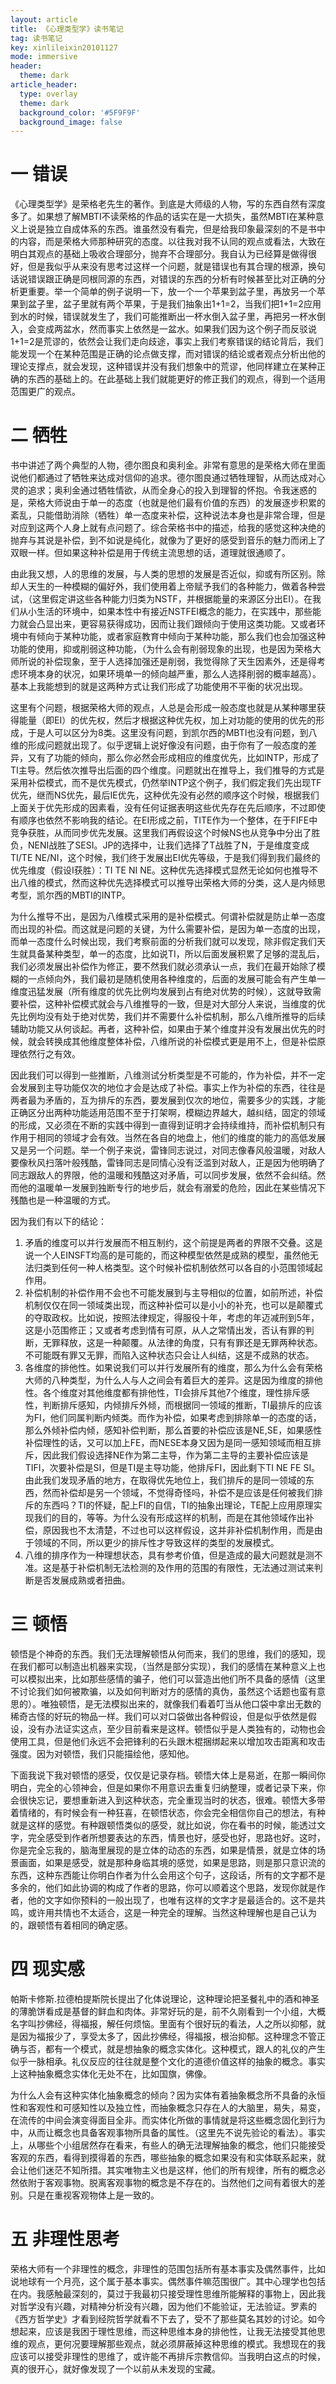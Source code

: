 ```yaml
---
layout: article
title: 《心理类型学》读书笔记
tag: 读书笔记
key: xinlileixin20101127
mode: immersive
header:
  theme: dark
article_header:
  type: overlay
  theme: dark
  background_color: '#5F9F9F'
  background_image: false
---
```


<!--more-->

# 一 错误

《心理类型学》是荣格老先生的著作。到底是大师级的人物，写的东西自然有深度多了。如果想了解MBTI不读荣格的作品的话实在是一大损失，虽然MBTI在某种意义上说是独立自成体系的东西。谁虽然没有看完，但是给我印象最深刻的不是书中的内容，而是荣格大师那种研究的态度。以往我对我不认同的观点或看法，大致在明白其观点的基础上吸收合理部分，抛弃不合理部分。我自认为已经算是做得很好，但是我似乎从来没有思考过这样一个问题，就是错误也有其合理的根源，换句话说错误跟正确是同根同源的东西，对错误的东西的分析有时候甚至比对正确的分析更重要。举一个简单的例子说明一下，放一个一个苹果到盆子里，再放另一个苹果到盆子里，盆子里就有两个苹果，于是我们抽象出1+1=2，当我们把1+1=2应用到水的时候，错误就发生了，我们可能推断出一杯水倒入盆子里，再把另一杯水倒入，会变成两盆水，然而事实上依然是一盆水。如果我们因为这个例子而反驳说1+1=2是荒谬的，依然会让我们走向歧途，事实上我们考察错误的结论背后，我们能发现一个在某种范围是正确的论点做支撑，而对错误的结论或者观点分析出他的理论支撑点，就会发现，这种错误并没有我们想象中的荒谬，他同样建立在某种正确的东西的基础上的。在此基础上我们就能更好的修正我们的观点，得到一个适用范围更广的观点。

# 二 牺牲

书中讲述了两个典型的人物，德尔图良和奥利金。非常有意思的是荣格大师在里面说他们都通过了牺牲来达成对信仰的追求。德尔图良通过牺牲理智，从而达成对心灵的追求；奥利金通过牺牲情欲，从而全身心的投入到理智的怀抱。令我迷惑的是，荣格大师说由于单一的态度（也就是他们最有价值的东西）的发展逐步积累的紊乱，只能借助消除（牺牲）单一态度来补偿，这种说法本身也是非常合理，但是对应到这两个人身上就有点问题了。综合荣格书中的描述，给我的感觉这种决绝的抛弃与其说是补偿，到不如说是纯化，就像为了更好的感受到音乐的魅力而闭上了双眼一样。但如果这种补偿是用于传统主流思想的话，道理就很通顺了。

由此我又想，人的思维的发展，与人类的思想的发展是否近似，抑或有所区别。除却人天生的一种模糊的偏好外，我们使用着上帝赋予我们的各种能力，做着各种尝试，（这里假定讲这些各种能力归类为NSTF，并根据能量的来源区分出EI）。在我们从小生活的环境中，如果本性中有接近NSTFEI概念的能力，在实践中，那些能力就会凸显出来，更容易获得成功，因而让我们跟倾向于使用这类功能。又或者环境中有倾向于某种功能，或者家庭教育中倾向于某种功能，那么我们也会加强这种功能的使用，抑或削弱这种功能，（为什么会有削弱现象的出现，也是因为荣格大师所说的补偿现象，至于人选择加强还是削弱，我觉得除了天生因素外，还是得考虑环境本身的状况，如果环境单一的倾向越严重，那么人选择削弱的概率越高）。基本上我能想到的就是这两种方式让我们形成了功能使用不平衡的状况出现。

这里有个问题，根据荣格大师的观点，人总是会形成一般态度也就是从某种哪里获得能量（即EI）的优先权，然后才根据这种优先权，加上对功能的使用的优先的形成，于是人可以区分为8类。这里没有问题，到凯尔西的MBTI也没有问题，到八维的形成问题就出现了。似乎逻辑上说好像没有问题，由于你有了一般态度的差异，又有了功能的倾向，那么你必然会形成相应的维度优先，比如INTP，形成了TI主导。然后依次推导出后面的四个维度。问题就出在推导上，我们推导的方式是采用补偿模式，而不是优先模式，仍然举INTP这个例子，我们假定我们先出现TF优先，继而NS优先，最后IE优先，这种优先没有必然的顺序这个时候，根据我们上面关于优先形成的因素看，没有任何证据表明这些优先存在先后顺序，不过即使有顺序也依然不影响我的结论。在EI形成之前，TITE作为一个整体，在于FIFE中竞争获胜，从而同步优先发展。这里我们再假设这个时候NS也从竞争中分出了胜负，NENI战胜了SESI。JP的选择中，让我们选择了T战胜了N，于是维度变成TI/TE NE/NI，这个时候，我们终于发展出EI优先等级，于是我们得到我们最终的优先维度（假设I获胜）：TI  TE  NI NE。这种优先选择模式显然无论如何也推导不出八维的模式，然而这种优先选择模式可以推导出荣格大师的分类，这人是内倾思考型，凯尔西的MBTI的INTP。

为什么推导不出，是因为八维模式采用的是补偿模式。何谓补偿就是防止单一态度而出现的补偿。而这就是问题的关键，为什么需要补偿，是因为单一态度的出现，而单一态度什么时候出现，我们考察前面的分析我们就可以发现，除非假定我们天生就具备某种类型，单一的态度，比如说TI，所以后面发展积累了足够的混乱后，我们必须发展出补偿作为修正，要不然我们就必须承认一点，我们在最开始除了模糊的一点倾向外，我们最初是随机使用各种维度的，后面的发展可能会有产生单一维度迅猛发展（所有维度的优先比例均发展到占有绝对优势的时候），这就导致需要补偿，这种补偿模式就会与八维推导的一致，但是对大部分人来说，当维度的优先比例均没有处于绝对优势，我们并不需要什么补偿机制，那么八维所推导的后续辅助功能又从何谈起。再者，这种补偿，如果由于某个维度并没有发展出优先的时候，就会转换成其他维度整体补偿，八维所说的补偿模式更是用不上，但是补偿原理依然行之有效。

因此我们可以得到一些推断，八维测试分析类型是不可能的，作为补偿，并不一定会发展到主导功能仅次的地位才会是达成了补偿。事实上作为补偿的东西，往往是两者最为矛盾的，互为排斥的东西，要发展到仅次的地位，需要多少的实践，才能正确区分出两种功能适用范围不至于打架啊，模糊边界越大，越纠结，固定的领域的形成，又必须在不断的实践中得到一直得到证明才会持续维持，而补偿机制只有作用于相同的领域才会有效。当然在各自的地盘上，他们的维度的能力的高低发展又是另一个问题。举一个例子来说，雷锋同志说过，对同志像春风般温暖，对敌人要像秋风扫落叶般残酷，雷锋同志是同情心没有泛滥到对敌人，正是因为他明确了同志跟敌人的界限，他的温暖和残酷这对矛盾，可以同步发展，依然不会纠结。然而他的温暖单一发展到独断专行的地步后，就会有溺爱的危险，因此在某些情况下残酷也是一种温暖的方式。

因为我们有以下的结论：

1. 矛盾的维度可以并行发展而不相互制约，这个前提是两者的界限不交叠。这是说一个人EINSFT均高的是可能的，而这种模型依然是成熟的模型，虽然他无法归类到任何一种人格类型。这个时候补偿机制依然可以各自的小范围领域起作用。
2. 补偿机制的补偿作用不会也不可能发展到与主导相似的位置，如前所述，补偿机制仅仅在同一领域类出现，而这种补偿可以是小小的补充，也可以是颠覆式的夺取政权。比如说，按照法律规定，得服役十年，考虑的年迈减刑到5年，这是小范围修正；又或者考虑到情有可原，从人之常情出发，否认有罪的判断，无罪释放，这是一种颠覆。从法律的角度，只有有罪还是无罪两种状态。不可能既有罪又无罪，而陷入这种状态只会让人纠结，这是不成熟的状态。
3. 各维度的排他性。如果说我们可以并行发展所有的维度，那么为什么会有荣格大师的八种类型，为什么人与人之间会有着巨大的差异。这是因为维度的排他性。各个维度对其他维度都有排他性，TI会排斥其他7个维度，理性排斥感性，判断排斥感知，内倾排斥外倾，而根据同一领域的推断，TI最排斥的应该为FI，他们同属判断内倾类。而作为补偿，如果考虑到排除单一的态度的话，那么外倾补偿内倾，感知补偿判断，那么首要的补偿应该是NE,SE，如果感性补偿理性的话，又可以加上FE，而NESE本身又因为是同一感知领域而相互排斥，因此我们假设选择NE作为第二主导，作为第二主导的主要补偿应该是TIFI，次要补偿是SI，但是TI是主导功能，他排斥FI，因此剩下TI NE FE SI。由此我们发现矛盾的地方，在取得优先地位上，我们排斥的是同一领域的东西，然而补偿却是另一个领域，不觉得奇怪吗，补偿不是应该是任何被我们排斥的东西吗？TI的怀疑，配上FI的自信，TI的抽象出理论，TE配上应用原理实现我们的目的，等等。为什么没有形成这样的机制，而是在其他领域作出补偿，原因我也不太清楚，不过也可以这样假设，这并非补偿机制作用，而是由于领域的不同，所以更少的排斥性才导致这样的类型的发展模式。
4. 八维的排序作为一种理想状态，具有参考价值，但是造成的最大问题就是测不准。这是基于补偿机制无法检测的及作用的范围的有限性，无法通过测试来判断是否发展成熟或者扭曲。

# 三 顿悟

顿悟是个神奇的东西。我们无法理解顿悟从何而来，我们的思维，我们的感知，现在我们都可以制造出机器来实现，（当然是部分实现），我们的感情在某种意义上也可以模拟出来，比如那些感情的骗子，他们可以营造出他们所不具备的感情（这里不讨论我们如何被欺骗，以及如何判断对方的感情的真伪，虽然这个话题也蛮有意思的）。唯独顿悟，是无法模拟出来的，就像我们看着叮当从他口袋中拿出无数的稀奇古怪的好玩的物品一样。我们可以对口袋做出各种假设，但是似乎依然是假设，没有办法证实这点，至少目前看来是这样。顿悟似乎是人类独有的，动物也会使用工具，但是他们永远不会把锋利的石头跟木棍捆绑起来以增加攻击距离和攻击强度。因为对顿悟，我们只能描绘他，感知他。

下面我说下我对顿悟的感受，仅仅是记录存档。顿悟大体上是易逝，在那一瞬间你明白，完全的心领神会，但是如果你不用意识去重复归纳整理，或者记录下来，你会很快忘记，要想重新进入到这种状态，完全重现当时的状态，很难。顿悟大多带着情绪的，有时候会有一种狂喜，在顿悟状态，你会完全相信你自己的想法，有种就是这样的感觉。有种跟顿悟类似的感受，就比如说，你在看书的时候，能透过文字，完全感受到作者所想要表达的东西，情景也好，感受也好，思路也好。这时，你是完全忘我的，脑海里展现的是立体的动态的东西，如果是情景，就是立体的场景画面，如果是感受，就是那种身临其境的感觉，如果是思路，则是那只意识流的东西，这种东西能让你明白作者为什么会用这个句子，这段话，所有的文字都不是多余的，他们如此协调的构成了作者的思路，你可以顺着这个思路，发现你就是作者，他的文字如你预料的一般出现了，也唯有这样的文字才是最适合的。这不是共鸣，或许用共情也不太适合，这是一种完全的理解。当然这种理解也是自己认为的，跟顿悟有着相同的确定感。

# 四 现实感

帕斯卡修斯.拉德柏提斯院长提出了化体说理论，这种理论把圣餐礼中的酒和神圣的薄脆饼看成是基督的鲜血和肉体。非常好玩的是，前不久刚看到一个小组，大概名字叫抄佛经，得福报，解任何烦恼。里面有个很好玩的看法，人之所以抑郁，就是因为福报少了，享受太多了，因此抄佛经，得福报，根治抑郁。这种理念不管正确与否，都有一个模式，就是想抽象的概念实体化。这种模式，跟人的礼仪的产生似乎一脉相承。礼仪反应的往往就是整个文化的道德价值这样的抽象的概念。事实上这种抽象概念实体化无处不在，比如国旗，佛像。

为什么人会有这种实体化抽象概念的倾向？因为实体有着抽象概念所不具备的永恒性和客观性和可感知性以及独立性，而抽象概念只存在人的大脑里，易失，易变，在流传的中间会演变得面目全非。而实体化所做的事情就是将这些概念固化到行为中，从而让概念也具备客观事物所具备的属性。（这里先不说先验论的看法）。事实上，从哪些个小组居然存在看来，有些人的确无法理解抽象的概念，他们只能接受客观的东西，看得到摸得着的东西，哪些抽象的概念如果没有和实体联系起来，就会让他们迷茫不知所措。其实唯物主义也是这样，他们的所有规律，所有的概念必然依附于客观事物。脱离客观事物的概念是不存在的。当然他们之间有着很大的差别。只是在重视客观物体上是一致的。

# 五 非理性思考

荣格大师有一个非理性的概念，非理性的范围包括所有基本事实及偶然事件，比如说地球有一个月亮，这个属于基本事实。偶然事件嘛范围很广。其中心理学也包括在内。我感触最深刻的，莫过于我最初只接受理性思维所能解释的事物上，因此我对哲学没有兴趣，对精神分析没有兴趣，因为他们不能验证，无法验证。罗素的《西方哲学史》才看到经院哲学就看不下去了，受不了那些莫名其妙的讨论。如今想起来，应该是我困于理性思维，而这种思维本身的排他性，让我无法接受其他思维的观点，更何况要理解那些观点，就必须屏蔽掉这种思维的模式。我想现在的我应该可以接受非理性的思维了，或许能不再排斥宗教信仰。当我明白这点的时候，真的很开心，就好像发现了一个以前从未发现的宝藏。